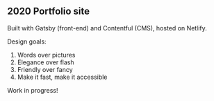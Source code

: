 ## 2020 Portfolio site

Built with Gatsby (front-end) and Contentful (CMS), hosted on Netlify.

Design goals:

1. Words over pictures
2. Elegance over flash
3. Friendly over fancy
4. Make it fast, make it accessible

Work in progress! 

